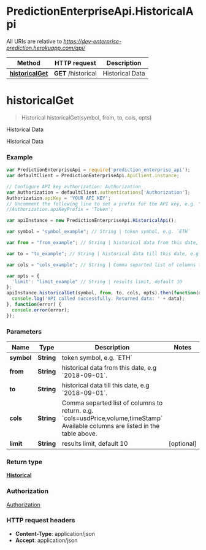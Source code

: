 # PredictionEnterpriseApi.HistoricalApi

All URIs are relative to *https://dev-enterprise-prediction.herokuapp.com/api/*

Method | HTTP request | Description
------------- | ------------- | -------------
[**historicalGet**](HistoricalApi.md#historicalGet) | **GET** /historical | Historical Data


<a name="historicalGet"></a>
# **historicalGet**
> Historical historicalGet(symbol, from, to, cols, opts)

Historical Data

Historical Data

### Example
```javascript
var PredictionEnterpriseApi = require('prediction_enterprise_api');
var defaultClient = PredictionEnterpriseApi.ApiClient.instance;

// Configure API key authorization: Authorization
var Authorization = defaultClient.authentications['Authorization'];
Authorization.apiKey = 'YOUR API KEY';
// Uncomment the following line to set a prefix for the API key, e.g. "Token" (defaults to null)
//Authorization.apiKeyPrefix = 'Token';

var apiInstance = new PredictionEnterpriseApi.HistoricalApi();

var symbol = "symbol_example"; // String | token symbol, e.g. `ETH`

var from = "from_example"; // String | historical data from this date, e.g `2018-09-01`.

var to = "to_example"; // String | historical data till this date, e.g `2018-09-01`.

var cols = "cols_example"; // String | Comma separted list of columns to return. e.g. `cols=usdPrice,volume,timeStamp` Available columns are listed in the table above.

var opts = { 
  'limit': "limit_example" // String | results limit, default 10
};
apiInstance.historicalGet(symbol, from, to, cols, opts).then(function(data) {
  console.log('API called successfully. Returned data: ' + data);
}, function(error) {
  console.error(error);
});

```

### Parameters

Name | Type | Description  | Notes
------------- | ------------- | ------------- | -------------
 **symbol** | **String**| token symbol, e.g. &#x60;ETH&#x60; | 
 **from** | **String**| historical data from this date, e.g &#x60;2018-09-01&#x60;. | 
 **to** | **String**| historical data till this date, e.g &#x60;2018-09-01&#x60;. | 
 **cols** | **String**| Comma separted list of columns to return. e.g. &#x60;cols&#x3D;usdPrice,volume,timeStamp&#x60; Available columns are listed in the table above. | 
 **limit** | **String**| results limit, default 10 | [optional] 

### Return type

[**Historical**](Historical.md)

### Authorization

[Authorization](../README.md#Authorization)

### HTTP request headers

 - **Content-Type**: application/json
 - **Accept**: application/json

